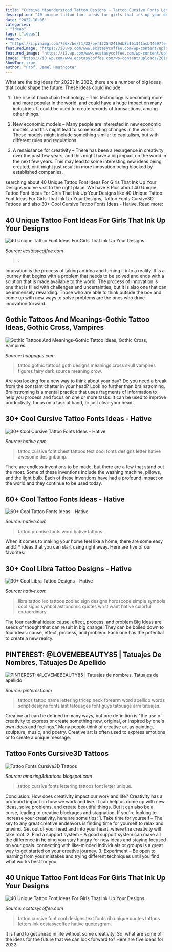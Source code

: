 ```yaml
---
title: "Cursive Misunderstood Tattoo Designs ~ Tattoo Cursive Fonts Lettering Tattoos Font Letter Unique"
description: "40 unique tattoo font ideas for girls that ink up your designs"
date: "2022-10-06"
categories:
- "ideas"
tags: ["ideas"]
images:
- "https://i.pinimg.com/736x/be/f1/22/bef122542419db8c161341acb44697fe--neck-tattoos-script-lettering.jpg"
featuredImage: "https://i0.wp.com/www.ecstasycoffee.com/wp-content/uploads/2016/09/No-Lies-Just-Love-–-Foot-Tattoo.jpg"
featured_image: "https://i2.wp.com/www.ecstasycoffee.com/wp-content/uploads/2016/09/Cursive-Text-Tattoo-on-Rib.jpg"
image: "https://i0.wp.com/www.ecstasycoffee.com/wp-content/uploads/2016/09/No-Lies-Just-Love-–-Foot-Tattoo.jpg"
ShowToc: true
author: "Prof. Jamel Heathcote"
---
```



What are the big ideas for 2022?
In 2022, there are a number of big ideas that could shape the future. These ideas could include:
1. The rise of blockchain technology – This technology is becoming more and more popular in the world, and could have a huge impact on many industries. It could be used to create records of transactions, among other things.

2. New economic models – Many people are interested in new economic models, and this might lead to some exciting changes in the world. These models might include something similar to capitalism, but with different rules and regulations.

3. A renaissance for creativity – There has been a resurgence in creativity over the past few years, and this might have a big impact on the world in the next few years. This may lead to some interesting new ideas being created, or it might just result in more innovation being blocked by established companies.

	

		
searching about 40 Unique Tattoo Font Ideas For Girls That Ink Up Your Designs you've visit to the right place. We have 8 Pics about 40 Unique Tattoo Font Ideas For Girls That Ink Up Your Designs like 40 Unique Tattoo Font Ideas For Girls That Ink Up Your Designs, Tattoo Fonts Cursive3D Tattoos and also 30+ Cool Cursive Tattoo Fonts Ideas - Hative. Read more:
		
    
## 40 Unique Tattoo Font Ideas For Girls That Ink Up Your Designs

<img loading=lazy src="https://i0.wp.com/www.ecstasycoffee.com/wp-content/uploads/2016/09/No-Lies-Just-Love-–-Foot-Tattoo.jpg" onerror="this.onerror=null;this.src='https://tse3.mm.bing.net/th?id=OIP.DAjtgJc5zbGEGt-e49X0FQHaFj&amp;pid=15.1';" alt="40 Unique Tattoo Font Ideas For Girls That Ink Up Your Designs">

_Source: ecstasycoffee.com_

>. 

	

Innovation is the process of taking an idea and turning it into a reality. It is a journey that begins with a problem that needs to be solved and ends with a solution that is made available to the world. The process of innovation is one that is filled with challenges and uncertainties, but it is also one that can be immensely rewarding. Those who are able to think outside the box and come up with new ways to solve problems are the ones who drive innovation forward.

    
## Gothic Tattoos And Meanings-Gothic Tattoo Ideas, Gothic Cross, Vampires

<img loading=lazy src="https://usercontent2.hubstatic.com/6082015.jpg" onerror="this.onerror=null;this.src='https://tse4.mm.bing.net/th?id=OIP.LdNNmS7NFwQhKg8ezx79owHaJ4&amp;pid=15.1';" alt="Gothic Tattoos And Meanings-Gothic Tattoo Ideas, Gothic Cross, Vampires">

_Source: hubpages.com_

>tattoo gothic tattoos goth designs meanings cross skull vampires figures fairy dark source meaning crow. 

	

Are you looking for a new way to think about your day? Do you need a break from the constant chatter in your head? Look no further than brainstroming. Brainstroming is a mental practice that uses fragments of information to help you process and focus on one or more tasks. It can be used to improve productivity, focus on a task at hand, or just clear your head.

    
## 30+ Cool Cursive Tattoo Fonts Ideas - Hative

<img loading=lazy src="https://hative.com/wp-content/uploads/2014/02/cursive-tattoos/cursive-text-tattoo-on-chest-34.jpg" onerror="this.onerror=null;this.src='https://tse2.mm.bing.net/th?id=OIP.c4F4qmme8jLiS8xD7aKpXQHaEe&amp;pid=15.1';" alt="30+ Cool Cursive Tattoo Fonts Ideas - Hative">

_Source: hative.com_

>tattoo cursive font chest tattoos text cool fonts designs letter hative awesome designbump. 

	

There are endless inventions to be made, but there are a few that stand out the most. Some of these inventions include the washing machine, pillows, and the light bulb. Each of these inventions have had a profound impact on the world and they continue to be used today.

    
## 60+ Cool Tattoo Fonts Ideas - Hative

<img loading=lazy src="https://hative.com/wp-content/uploads/2014/02/font-tattoos/promise-word-tattoo-idea-13.jpg" onerror="this.onerror=null;this.src='https://tse3.mm.bing.net/th?id=OIP.VZtPGUvXQCzEU1hE8otduQHaE8&amp;pid=15.1';" alt="60+ Cool Tattoo Fonts Ideas - Hative">

_Source: hative.com_

>tattoo promise fonts word hative tattoos. 

	

When it comes to making your home feel like a home, there are some easy andDIY ideas that you can start using right away. Here are five of our favorites: 

    
## 30+ Cool Libra Tattoo Designs - Hative

<img loading=lazy src="https://hative.com/wp-content/uploads/2014/03/libra-tattoos/26-libra-tattoo-for-women.jpg" onerror="this.onerror=null;this.src='https://tse1.mm.bing.net/th?id=OIP.1RbFLw-FgHgmcf3q3zv0lQHaHw&amp;pid=15.1';" alt="30+ Cool Libra Tattoo Designs - Hative">

_Source: hative.com_

>libra tattoo leo tattoos zodiac sign designs horoscope simple symbols cool signs symbol astronomic quotes wrist want hative colorful extraordinary. 

	

The four cardinal ideas: cause, effect, process, and problem
Big Ideas are seeds of thought that can result in big change. They can be boiled down to four ideas: cause, effect, process, and problem. Each one has the potential to create a new reality.

    
## PINTEREST: @LOVEMEBEAUTY85 | Tatuajes De Nombres, Tatuajes De Apellido

<img loading=lazy src="https://i.pinimg.com/736x/be/f1/22/bef122542419db8c161341acb44697fe--neck-tattoos-script-lettering.jpg" onerror="this.onerror=null;this.src='https://tse3.mm.bing.net/th?id=OIP.ncPHarYb0iCEhip-yzUa8wHaHm&amp;pid=15.1';" alt="PINTEREST: @LOVEMEBEAUTY85 | Tatuajes de nombres, Tatuajes de apellido">

_Source: pinterest.com_

>tattoos tattoo name lettering tricep neck forearm word apellido words script designs fonts last tatouages font guys tatouage arm tatuajes. 

	

Creative art can be defined in many ways, but one definition is "the use of creativity to express or create something new, original, or inspired by one's own ideas and feelings." Many people think of creative art as painting, sculpture, music, and poetry. Creative art is often used to express emotions or to create a unique message.

    
## Tattoo Fonts Cursive3D Tattoos

<img loading=lazy src="http://2.bp.blogspot.com/-AVZSYuv7Peo/Ubqda4J-kgI/AAAAAAAALLM/2Ea5T2oKg70/s1600/tattoo-fonts-cursive-14.jpg" onerror="this.onerror=null;this.src='https://tse2.mm.bing.net/th?id=OIP.3PbYxFtuyyDMCMDhn3eeZQHaLm&amp;pid=15.1';" alt="Tattoo Fonts Cursive3D Tattoos">

_Source: amazing3dtattoos.blogspot.com_

>tattoo cursive fonts lettering tattoos font letter unique. 

	

Conclusion: How does creativity impact our work and life?
Creativity has a profound impact on how we work and live. It can help us come up with new ideas, solve problems, and create beautiful things. But it can also be a curse, leading to creative blockages and stagnation. If you're looking to increase your creativity, here are some tips: 1. Take time for yourself – The key to any great creative endeavors is finding time for yourself to relax and unwind. Get out of your head and into your heart, where the creativity will take root. 2. Find a support system – A good support system can make all the difference in helping you stay hungry for new ideas and staying focused on your goals. connecting with like-minded individuals or groups is a great way to get started on your creative journey. 3. Experiment – Be open to learning from your mistakes and trying different techniques until you find what works best for you.

    
## 40 Unique Tattoo Font Ideas For Girls That Ink Up Your Designs

<img loading=lazy src="https://i2.wp.com/www.ecstasycoffee.com/wp-content/uploads/2016/09/Cursive-Text-Tattoo-on-Rib.jpg" onerror="this.onerror=null;this.src='https://tse2.mm.bing.net/th?id=OIP.SMcF2KIC9rVLAts-Ox3xEgHaFj&amp;pid=15.1';" alt="40 Unique Tattoo Font Ideas For Girls That Ink Up Your Designs">

_Source: ecstasycoffee.com_

>tattoo cursive font cool designs text fonts rib unique quotes tattoos letters ink ecstasycoffee hative quotesgram. 

	

It is hard to get ahead in life without some creativity. So, what are some of the ideas for the future that we can look forward to? Here are five ideas for 2022: 

